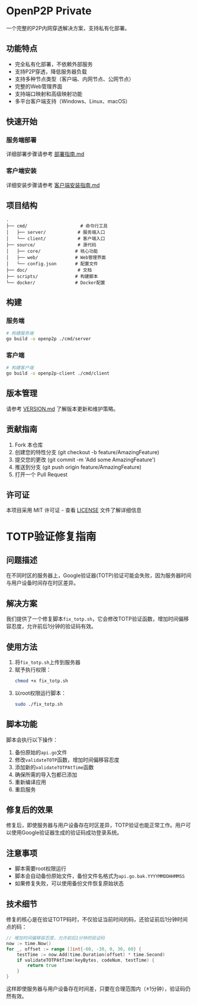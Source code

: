 # OpenP2P Private

一个完整的P2P内网穿透解决方案，支持私有化部署。

## 功能特点

- 完全私有化部署，不依赖外部服务
- 支持P2P穿透，降低服务器负载
- 支持多种节点类型（客户端、内网节点、公网节点）
- 完整的Web管理界面
- 支持端口映射和高级映射功能
- 多平台客户端支持（Windows、Linux、macOS）

## 快速开始

### 服务端部署

详细部署步骤请参考 [部署指南.md](部署指南.md)

### 客户端安装

详细安装步骤请参考 [客户端安装指南.md](客户端安装指南.md)

## 项目结构

```
.
├── cmd/                    # 命令行工具
│   ├── server/            # 服务端入口
│   └── client/            # 客户端入口
├── source/                # 源代码
│   ├── core/             # 核心功能
│   ├── web/              # Web管理界面
│   └── config.json       # 配置文件
├── doc/                   # 文档
├── scripts/              # 构建脚本
└── docker/               # Docker配置
```

## 构建

### 服务端

```bash
# 构建服务端
go build -o openp2p ./cmd/server
```

### 客户端

```bash
# 构建客户端
go build -o openp2p-client ./cmd/client
```

## 版本管理

请参考 [VERSION.md](VERSION.md) 了解版本更新和维护策略。

## 贡献指南

1. Fork 本仓库
2. 创建您的特性分支 (git checkout -b feature/AmazingFeature)
3. 提交您的更改 (git commit -m 'Add some AmazingFeature')
4. 推送到分支 (git push origin feature/AmazingFeature)
5. 打开一个 Pull Request

## 许可证

本项目采用 MIT 许可证 - 查看 [LICENSE](LICENSE) 文件了解详细信息

# TOTP验证修复指南

## 问题描述

在不同时区的服务器上，Google验证器(TOTP)验证可能会失败，因为服务器时间与用户设备时间存在时区差异。

## 解决方案

我们提供了一个修复脚本`fix_totp.sh`，它会修改TOTP验证函数，增加时间偏移容忍度，允许前后1分钟的验证码有效。

## 使用方法

1. 将`fix_totp.sh`上传到服务器
2. 赋予执行权限：
   ```bash
   chmod +x fix_totp.sh
   ```
3. 以root权限运行脚本：
   ```bash
   sudo ./fix_totp.sh
   ```

## 脚本功能

脚本会执行以下操作：

1. 备份原始的`api.go`文件
2. 修改`validateTOTP`函数，增加时间偏移容忍度
3. 添加新的`validateTOTPAtTime`函数
4. 确保所需的导入包都已添加
5. 重新编译应用
6. 重启服务

## 修复后的效果

修复后，即使服务器与用户设备存在时区差异，TOTP验证也能正常工作。用户可以使用Google验证器生成的验证码成功登录系统。

## 注意事项

- 脚本需要root权限运行
- 脚本会自动备份原始文件，备份文件名格式为`api.go.bak.YYYYMMDDHHMMSS`
- 如果修复失败，可以使用备份文件恢复原始状态

## 技术细节

修复的核心是在验证TOTP码时，不仅验证当前时间的码，还验证前后1分钟时间点的码：

```go
// 增加时间偏移容忍度，允许前后1分钟的验证码
now := time.Now()
for _, offset := range []int{-60, -30, 0, 30, 60} {
    testTime := now.Add(time.Duration(offset) * time.Second)
    if validateTOTPAtTime(keyBytes, codeNum, testTime) {
        return true
    }
}
```

这样即使服务器与用户设备存在时间差，只要在合理范围内（±1分钟），验证码仍然有效。 